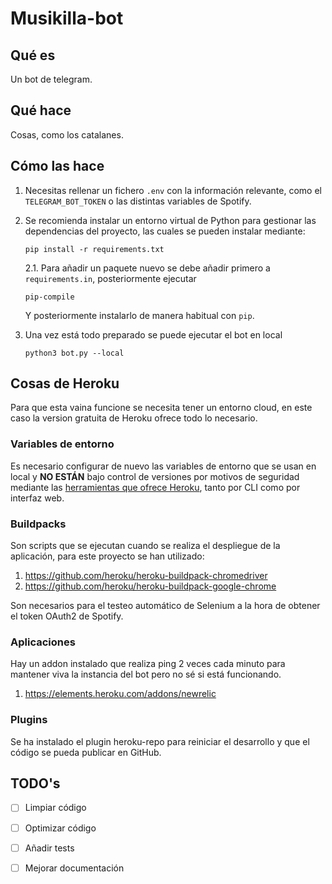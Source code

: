 # Musikilla-bot

## Qué es
Un bot de telegram.

## Qué hace
Cosas, como los catalanes.

## Cómo las hace
1. Necesitas rellenar un fichero `.env` con la información relevante, 
como el `TELEGRAM_BOT_TOKEN` o las distintas variables de Spotify.

2. Se recomienda instalar un entorno virtual de Python para gestionar las dependencias del proyecto, las cuales se pueden instalar mediante:
    ```
    pip install -r requirements.txt
    ```

    2.1. Para añadir un paquete nuevo se debe añadir primero a
    `requirements.in`, posteriormente ejecutar
    ```
    pip-compile
    ```
    Y posteriormente instalarlo de manera habitual con `pip`.

3. Una vez está todo preparado se puede ejecutar el bot en local
    ```
    python3 bot.py --local
    ```

## Cosas de Heroku
Para que esta vaina funcione se necesita tener un entorno cloud, en este caso la version gratuita de Heroku ofrece todo lo necesario.

### Variables de entorno
Es necesario configurar de nuevo las variables de entorno que se usan en
local y **NO ESTÁN** bajo control de versiones por motivos de
seguridad mediante las [herramientas que ofrece Heroku](https://devcenter.heroku.com/articles/config-vars), 
tanto por CLI como por interfaz web.

### Buildpacks
Son scripts que se ejecutan cuando se realiza el despliegue de 
la aplicación, para este proyecto se han utilizado:
1. https://github.com/heroku/heroku-buildpack-chromedriver
2. https://github.com/heroku/heroku-buildpack-google-chrome

Son necesarios para el testeo automático de Selenium a la hora
de obtener el token OAuth2 de Spotify.
### Aplicaciones
Hay un addon instalado que realiza ping 2 veces cada minuto para
mantener viva la instancia del bot pero no sé si está funcionando. 
1. https://elements.heroku.com/addons/newrelic

### Plugins
Se ha instalado el plugin heroku-repo para reiniciar el desarrollo
y que el código se pueda publicar en GitHub.

## TODO's
- [ ] Limpiar código
- [ ] Optimizar código
- [ ] Añadir tests
- [ ] Mejorar documentación
 